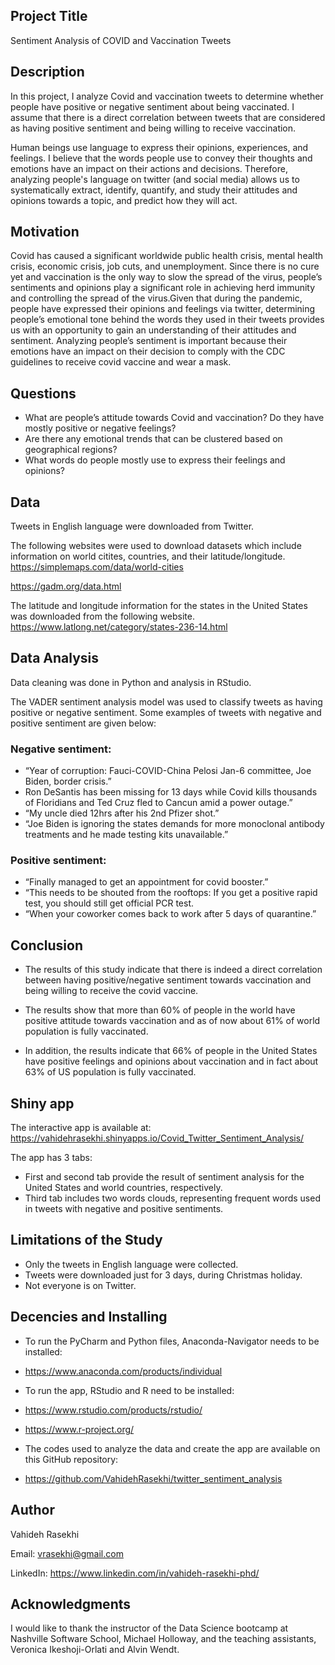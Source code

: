 ## Project Title 
Sentiment Analysis of COVID and Vaccination Tweets


## Description
In this project, I analyze Covid and vaccination tweets to determine whether people have positive or negative sentiment about being vaccinated. I assume that there is a direct correlation between tweets that are considered as having positive sentiment and being willing to receive vaccination. 

Human beings use language to express their opinions, experiences, and feelings. I believe that the words people use to convey their thoughts and emotions have an impact on their actions and decisions.  Therefore, analyzing people's language on twitter (and social media) allows us to systematically extract, identify,  quantify, and study their attitudes and opinions towards a topic, and predict how they will act. 


## Motivation
Covid has caused a significant worldwide public health crisis, mental health crisis, economic crisis, job cuts, and unemployment. Since there is no cure yet and vaccination is the only way to slow the spread of the virus, people’s sentiments and opinions play a significant role in achieving herd immunity and controlling the spread of the virus.Given that during the pandemic, people have expressed their opinions and feelings via twitter, determining people’s emotional tone behind the words they used in their tweets provides us with an opportunity to gain an understanding of their attitudes and sentiment. Analyzing people’s sentiment is important because their emotions have an impact on their decision to comply with the CDC guidelines to receive covid vaccine and wear a mask.


## Questions 
*	What are people’s attitude towards Covid and vaccination? Do they  have mostly positive or negative feelings?
*	Are there any emotional trends that can be clustered based on geographical regions?
*	What words do people mostly use to express their feelings and opinions?


## Data
Tweets in English language were downloaded from Twitter. 

The following websites were used to download datasets which include information on world citites, countries, and their latitude/longitude. 
https://simplemaps.com/data/world-cities

https://gadm.org/data.html

The latitude and longitude information for the states in the United States was downloaded from the following website. 
https://www.latlong.net/category/states-236-14.html


## Data Analysis
Data cleaning was done in Python and analysis in RStudio. 

The VADER sentiment analysis model was used to classify tweets as having positive or negative sentiment. Some examples of tweets with negative and positive sentiment are given below: 

### Negative sentiment:
* “Year of corruption: Fauci-COVID-China Pelosi Jan-6 committee, Joe Biden, border crisis.”
* Ron DeSantis has been missing for 13 days while Covid kills thousands of Floridians and Ted Cruz fled to Cancun amid a power outage.”
* “My uncle died 12hrs after his 2nd Pfizer shot.”
* “Joe Biden is ignoring the states demands for more monoclonal antibody treatments and he made testing kits unavailable.”

### Positive sentiment:
* “Finally managed to get an appointment for covid booster.”
* “This needs to be shouted from the rooftops: If you get a positive rapid test, you should still get official PCR test.
* “When your coworker comes back to work after 5 days of quarantine.”  


## Conclusion
* The results of this study indicate that there is indeed a direct correlation between having positive/negative sentiment towards vaccination and being willing to receive the covid vaccine. 

* The results show that more than 60% of people in the world have positive attitude towards vaccination and as of now about 61% of world population is fully vaccinated. 

* In addition, the results indicate that 66% of people in the United States have positive feelings and opinions about vaccination and in fact about 63% of US population is fully vaccinated.    


## Shiny app
The interactive app is available at: 
https://vahidehrasekhi.shinyapps.io/Covid_Twitter_Sentiment_Analysis/

The app has 3 tabs: 
* First and second tab provide the result of sentiment analysis for the United States and world countries, respectively. 
* Third tab includes two words clouds, representing frequent words used in tweets with negative and positive sentiments. 


## Limitations of the Study
* Only the tweets in English language were collected. 
* Tweets were downloaded just for 3 days, during Christmas holiday. 
* Not everyone is on Twitter. 


## Decencies and Installing
* To run the PyCharm and Python files, Anaconda-Navigator needs to be installed: 
* https://www.anaconda.com/products/individual 

* To run the app, RStudio and R need to be installed: 
* https://www.rstudio.com/products/rstudio/
* https://www.r-project.org/
  
* The codes used to analyze the data and create the app are available on this GitHub repository: 
* https://github.com/VahidehRasekhi/twitter_sentiment_analysis


## Author
Vahideh Rasekhi

Email: vrasekhi@gmail.com

LinkedIn: https://www.linkedin.com/in/vahideh-rasekhi-phd/


## Acknowledgments
I would like to thank the instructor of the Data Science bootcamp at Nashville Software School, Michael Holloway, and the teaching assistants, Veronica Ikeshoji-Orlati and Alvin Wendt. 


